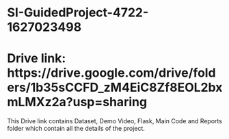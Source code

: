 # SI-GuidedProject-4722-1627023498

<h1> Drive link: https://drive.google.com/drive/folders/1b35sCCFD_zM4EiC8Zf8EOL2bxmLMXz2a?usp=sharing </h1>

This Drive link contains Dataset, Demo Video, Flask, Main Code and Reports folder which contain all the details of the project.
